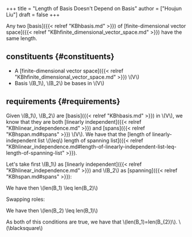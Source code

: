 +++
title = "Length of Basis Doesn't Depend on Basis"
author = ["Houjun Liu"]
draft = false
+++

Any two [basis]({{< relref "KBhbasis.md" >}}) of [finite-dimensional vector space]({{< relref "KBhfinite_dimensional_vector_space.md" >}}) have the same length.


## constituents {#constituents}

-   A [finite-dimensional vector space]({{< relref "KBhfinite_dimensional_vector_space.md" >}}) \\(V\\)
-   Basis \\(B\_1\\), \\(B\_2\\) be bases in \\(V\\)


## requirements {#requirements}

Given \\(B\_1\\), \\(B\_2\\) are [basis]({{< relref "KBhbasis.md" >}}) in \\(V\\), we know that they are both [linearly independent]({{< relref "KBhlinear_independence.md" >}}) and [spans]({{< relref "KBhspan.md#spans" >}}) \\(V\\). We have that the [length of linearly-independent list \\(\leq\\) length of spanning list]({{< relref "KBhlinear_independence.md#length-of-linearly-independent-list-leq-length-of-spanning-list" >}}).

Let's take first \\(B\_1\\) as [linearly independent]({{< relref "KBhlinear_independence.md" >}}) and \\(B\_2\\) as [spanning]({{< relref "KBhspan.md#spans" >}}):

We have then \\(len(B\_1) \leq len(B\_2)\\)

Swapping roles:

We have then \\(len(B\_2) \leq len(B\_1)\\)

As both of this conditions are true, we have that \\(len(B\_1)=len(B\_{2})\\). \\(\blacksquare\\)